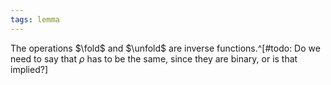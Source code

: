 ```yaml
---
tags: lemma
---
```


The operations $\fold$ and $\unfold$ are inverse functions.^[#todo: Do we need to say that $\rho$ has to be the same, since they are binary, or is that implied?]